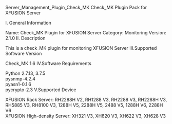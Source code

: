 Server_Management_Plugin_Check_MK
Check_MK Plugin Pack for XFUSION Server

I. General Information

Name:     Check_MK Plugin for XFUSION Server
Category: Monitoring
Version:  2.1.0
II. Description

This is a check_MK plugin for monitoring XFUSION Server 
III.Supported Software Version

 Check_MK 1.6
IV.Software Requirements

Python 2.7.13, 3.7.5   
pysnmp-4.2.4  
pyasn1-0.1.6    
pycrypto-2.3
V.Supported Device

XFUSION Rack Server:         RH2288H V2, RH1288 V3, RH2288 V3, RH2288H V3, RH5885 V3, RH8100 V3, 1288H V5, 2288H V5, 2488 V5, 1288H V6, 2288H V6   
XFUSION High-density Server: XH321 V3, XH620 V3, XH622 V3, XH628 V3